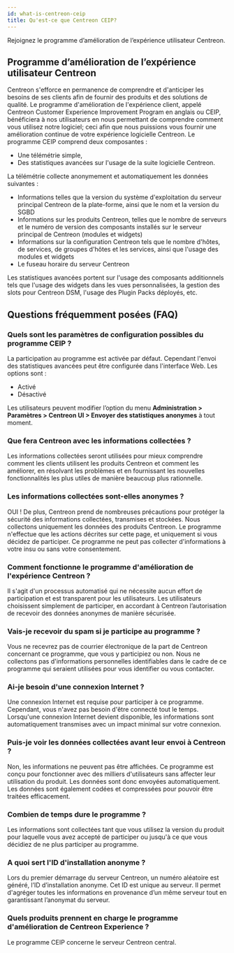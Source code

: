 ```yaml
---
id: what-is-centreon-ceip
title: Qu'est-ce que Centreon CEIP?
---
```


Rejoignez le programme d’amélioration de l’expérience utilisateur Centreon.

## Programme d’amélioration de l’expérience utilisateur Centreon

Centreon s'efforce en permanence de comprendre et d'anticiper les besoins de ses clients afin de fournir des produits et
des solutions de qualité. Le programme d'amélioration de l'expérience client, appelé Centreon Customer Experience
Improvement Program en anglais ou CEIP, bénéficiera à nos utilisateurs en nous permettant de comprendre comment vous
utilisez notre logiciel; ceci afin que nous puissions vous fournir une amélioration continue de votre expérience
logicielle Centreon. Le programme CEIP comprend deux composantes :

  - Une télémétrie simple,
  - Des statistiques avancées sur l'usage de la suite logicielle Centreon.

La télémétrie collecte anonymement et automatiquement les données suivantes :

  - Informations telles que la version du système d'exploitation du serveur principal Centreon de la plate-forme, ainsi
    que le nom et la version du SGBD
  - Informations sur les produits Centreon, telles que le nombre de serveurs et le numéro de version des composants
    installés sur le serveur principal de Centreon (modules et widgets)
  - Informations sur la configuration Centreon tels que le nombre d'hôtes, de services, de groupes d'hôtes et les
    services, ainsi que l'usage des modules et widgets
  - Le fuseau horaire du serveur Centreon

Les statistiques avancées portent sur l'usage des composants additionnels tels que l'usage des widgets dans les vues
personnalisées, la gestion des slots pour Centreon DSM, l'usage des Plugin Packs déployés, etc.

## Questions fréquemment posées (FAQ)

### Quels sont les paramètres de configuration possibles du programme CEIP ?

La participation au programme est activée par défaut. Cependant l'envoi des statistiques avancées peut être configurée
dans l'interface Web. Les options sont :

  - Activé
  - Désactivé

Les utilisateurs peuvent modifier l’option du menu **Administration \> Paramètres \> Centreon UI \> Envoyer des
statistiques anonymes** à tout moment.

### Que fera Centreon avec les informations collectées ?

Les informations collectées seront utilisées pour mieux comprendre comment les clients utilisent les produits Centreon
et comment les améliorer, en résolvant les problèmes et en fournissant les nouvelles fonctionnalités les plus utiles de
manière beaucoup plus rationnelle.

### Les informations collectées sont-elles anonymes ?

OUI \! De plus, Centreon prend de nombreuses précautions pour protéger la sécurité des informations collectées,
transmises et stockées. Nous collectons uniquement les données des produits Centreon. Le programme n'effectue que les
actions décrites sur cette page, et uniquement si vous décidez de participer. Ce programme ne peut pas collecter
d'informations à votre insu ou sans votre consentement.

### Comment fonctionne le programme d'amélioration de l'expérience Centreon ?

Il s'agit d'un processus automatisé qui ne nécessite aucun effort de participation et est transparent pour les
utilisateurs. Les utilisateurs choisissent simplement de participer, en accordant à Centreon l’autorisation de recevoir
des données anonymes de manière sécurisée.

### Vais-je recevoir du spam si je participe au programme ?

Vous ne recevrez pas de courrier électronique de la part de Centreon concernant ce programme, que vous y participiez ou
non. Nous ne collectons pas d'informations personnelles identifiables dans le cadre de ce programme qui seraient
utilisées pour vous identifier ou vous contacter.

### Ai-je besoin d'une connexion Internet ?

Une connexion Internet est requise pour participer à ce programme. Cependant, vous n'avez pas besoin d'être connecté
tout le temps. Lorsqu'une connexion Internet devient disponible, les informations sont automatiquement transmises avec
un impact minimal sur votre connexion.

### Puis-je voir les données collectées avant leur envoi à Centreon ?

Non, les informations ne peuvent pas être affichées. Ce programme est conçu pour fonctionner avec des milliers
d'utilisateurs sans affecter leur utilisation du produit. Les données sont donc envoyées automatiquement. Les données
sont également codées et compressées pour pouvoir être traitées efficacement.

### Combien de temps dure le programme ?

Les informations sont collectées tant que vous utilisez la version du produit pour laquelle vous avez accepté de
participer ou jusqu'à ce que vous décidiez de ne plus participer au programme.

### A quoi sert l'ID d'installation anonyme ?

Lors du premier démarrage du serveur Centreon, un numéro aléatoire est généré, l’ID d’installation anonyme. Cet ID est
unique au serveur. Il permet d'agréger toutes les informations en provenance d’un même serveur tout en garantissant
l’anonymat du serveur.

### Quels produits prennent en charge le programme d'amélioration de Centreon Experience ?

Le programme CEIP concerne le serveur Centreon central.
